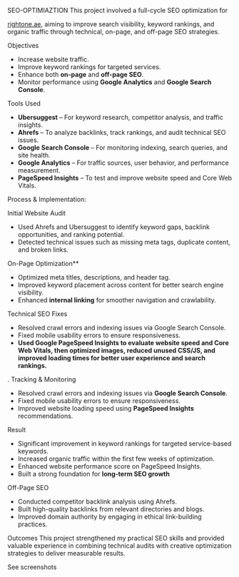  SEO-OPTIMIAZTION
This project involved a full-cycle SEO optimization for

[rightone.ae](http://rightone.ae/), aiming to improve search visibility, keyword rankings, and organic traffic through technical, on-page, and off-page SEO strategies.

 Objectives

- Increase website traffic.
- Improve keyword rankings for targeted services.
- Enhance both **on-page** and **off-page SEO**.
- Monitor performance using **Google Analytics** and **Google Search Console**.

 Tools Used

- **Ubersuggest** – For keyword research, competitor analysis, and traffic insights.
- **Ahrefs** – To analyze backlinks, track rankings, and audit technical SEO issues.
- **Google Search Console** – For monitoring indexing, search queries, and site health.
- **Google Analytics** – For traffic sources, user behavior, and performance measurement.
- **PageSpeed Insights** – To test and improve website speed and Core Web Vitals.

Process & Implementation:

Initial Website Audit

- Used Ahrefs and Ubersuggest to identify keyword gaps, backlink opportunities, and ranking potential.
- Detected technical issues such as missing meta tags, duplicate content, and broken links.

On-Page Optimization**

- Optimized meta titles, descriptions, and header tag.
- Improved keyword placement across content for better search engine visibility.
- Enhanced **internal linking** for smoother navigation and crawlability.


 Technical SEO Fixes

- Resolved crawl errors and indexing issues via Google Search Console.
- Fixed mobile usability errors to ensure responsiveness.
- **Used Google PageSpeed Insights to evaluate website speed and Core Web Vitals, then optimized images, reduced unused CSS/JS, and improved loading times for better user experience and search rankings.**

 . Tracking & Monitoring

- Resolved crawl errors and indexing issues via **Google Search Console**.
- Fixed mobile usability errors to ensure responsiveness.
- Improved website loading speed using **PageSpeed Insights** recommendations.

Result

- Significant improvement in keyword rankings for targeted service-based keywords.
- Increased organic traffic within the first few weeks of optimization.
- Enhanced website performance score on PageSpeed Insights.
- Built a strong foundation for **long-term SEO growth**

 

 Off-Page SEO

- Conducted competitor backlink analysis using Ahrefs.
- Built high-quality backlinks from relevant directories and blogs.
- Improved domain authority by engaging in ethical link-building practices.

 
 Outcomes
This project strengthened my practical SEO skills and provided valuable experience in 
combining technical audits with creative optimization strategies to deliver measurable results.


See screenshots
